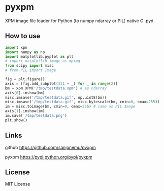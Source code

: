 pyxpm
=====

XPM image file loader for Python (to numpy ndarray or PIL) native C .pyd


How to use
----------

```python
import xpm
import numpy as np
import matplotlib.pyplot as plt
# import matplotlib.image as mpimg
from scipy import misc
# from PIL import Image

fig = plt.figure()
axis = [fig.add_subplot(121 + _) for _ in range(2)]
bm = xpm.XPM('/tmp/testdata.xpm') # as ndarray
axis[0].imshow(bm)
misc.imsave('/tmp/testdata.gif', np.uint8(bm))
misc.imsave('/tmp/testdata.gif', misc.bytescale(bm, cmin=0, cmax=255))
im = misc.toimage(bm, cmin=0, cmax=255) # same as PIL.Image
axis[1].imshow(im)
im.save('/tmp/testdata.png')
plt.show()
```


Links
-----

github https://github.com/sanjonemu/pyxpm

pyxpm https://pypi.python.org/pypi/pyxpm


License
-------

MIT License

